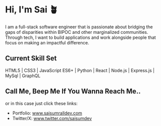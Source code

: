# Hi, I'm Sai  🪴

I am a full-stack software engineer that is passionate about bridging the gaps of disparities within BIPOC and other marginalized communities. Through tech, I want to build applications and work alongside people that focus on making an impactful difference.


## Current Skill Set
HTML5 | CSS3 | JavaScript ES6+ | Python | React | Node.js | Express.js | MySql | GraphQL


## Call Me, Beep Me If You Wanna Reach Me..
or in this case just click these links:

- Portfolio: www.saisumralldev.com
- Twitter/X: www.twitter.com/saisumdev





<!--
**sainaadira/sainaadira** is a ✨ _special_ ✨ repository because its `README.md` (this file) appears on your GitHub profile.




